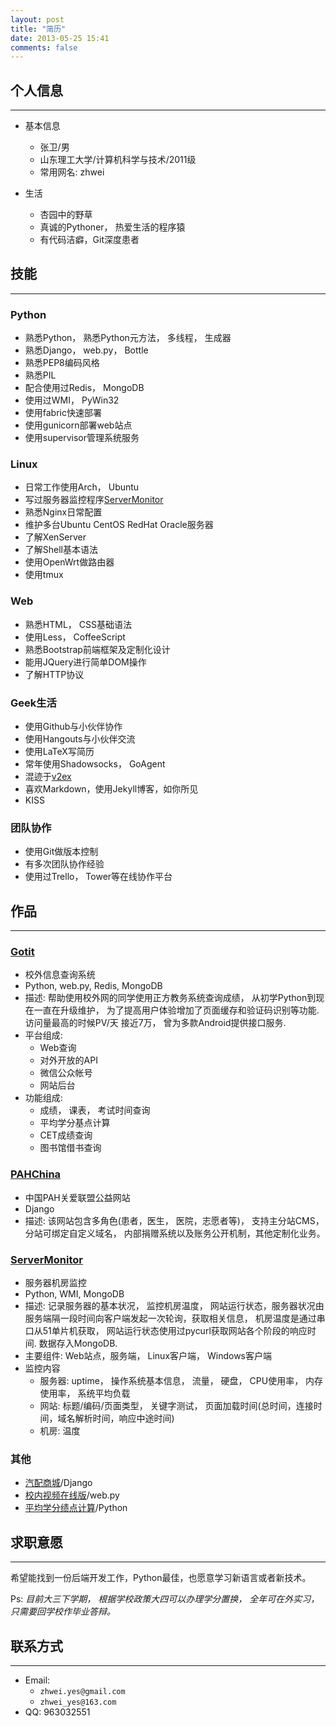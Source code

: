 ```yaml
---
layout: post
title: "简历"
date: 2013-05-25 15:41
comments: false
---
```



## 个人信息
- - -

+ 基本信息
  - 张卫/男
  - 山东理工大学/计算机科学与技术/2011级
  - 常用网名: zhwei

+ 生活
  - 杏园中的野草
  - 真诚的Pythoner， 热爱生活的程序猿
  - 有代码洁癖，Git深度患者  


## 技能
- - -
### Python

  + 熟悉Python， 熟悉Python元方法， 多线程， 生成器
  + 熟悉Django， web.py， Bottle
  + 熟悉PEP8编码风格
  + 熟悉PIL
  + 配合使用过Redis， MongoDB
  + 使用过WMI， PyWin32
  + 使用fabric快速部署
  + 使用gunicorn部署web站点
  + 使用supervisor管理系统服务

### Linux

  + 日常工作使用Arch， Ubuntu
  + 写过服务器监控程序[ServerMonitor](http://git.oschina.net/zhwei/ServerMonitor)
  + 熟悉Nginx日常配置
  + 维护多台Ubuntu CentOS RedHat Oracle服务器
  + 了解XenServer
  + 了解Shell基本语法
  + 使用OpenWrt做路由器
  + 使用tmux

### Web

  + 熟悉HTML， CSS基础语法
  + 使用Less， CoffeeScript
  + 熟悉Bootstrap前端框架及定制化设计
  + 能用JQuery进行简单DOM操作
  + 了解HTTP协议

### Geek生活

  + 使用Github与小伙伴协作
  + 使用Hangouts与小伙伴交流
  + 使用LaTeX写简历
  + 常年使用Shadowsocks， GoAgent
  + 混迹于[v2ex](https://v2ex.com/member/zhwei)
  + 喜欢Markdown，使用Jekyll博客，如你所见
  + KISS

### 团队协作

  + 使用Git做版本控制
  + 有多次团队协作经验
  + 使用过Trello， Tower等在线协作平台

  
## 作品
- - -

### [Gotit](https://github.com/zhwei/gotit)

  + 校外信息查询系统
  + Python, web.py, Redis, MongoDB
  + 描述: 帮助使用校外网的同学使用正方教务系统查询成绩， 从初学Python到现在一直在升级维护， 为了提高用户体验增加了页面缓存和验证码识别等功能. 访问量最高的时候PV/天 接近7万， 曾为多款Android提供接口服务.
  + 平台组成: 
    - Web查询
    - 对外开放的API
    - 微信公众帐号
    - 网站后台
  + 功能组成:
    - 成绩， 课表， 考试时间查询
    - 平均学分基点计算
    - CET成绩查询
    - 图书馆借书查询

### [PAHChina](http://pah.zhangweide.cn/)
  + 中国PAH关爱联盟公益网站
  + Django
  + 描述: 该网站包含多角色(患者，医生， 医院，志愿者等)， 支持主分站CMS， 分站可绑定自定义域名， 内部捐赠系统以及账务公开机制，其他定制化业务。

### [ServerMonitor](http://git.oschina.net/zhwei/ServerMonitor)

  + 服务器机房监控
  + Python, WMI, MongoDB
  + 描述: 记录服务器的基本状况， 监控机房温度， 网站运行状态，服务器状况由服务端隔一段时间向客户端发起一次轮询，获取相关信息， 机房温度是通过串口从51单片机获取， 网站运行状态使用过pycurl获取网站各个阶段的响应时间. 数据存入MongoDB.
  + 主要组件: Web站点，服务端， Linux客户端， Windows客户端
  + 监控内容
    - 服务器: uptime， 操作系统基本信息， 流量， 硬盘， CPU使用率， 内存使用率， 系统平均负载
    - 网站: 标题/编码/页面类型， 关键字测试， 页面加载时间(总时间，连接时间，域名解析时间，响应中途时间)
    - 机房: 温度

### 其他

  + [汽配商城](http://git.oschina.net/zhwei/qipei)/Django
  + [校内视频在线版](https://github.com/zhwei/sdut-cumpus-video)/web.py
  + [平均学分绩点计算](https://gist.github.com/zhwei/88ff04a6cc7f7dabdfaa)/Python

## 求职意愿
- - -

希望能找到一份后端开发工作，Python最佳，也愿意学习新语言或者新技术。

Ps: _目前大三下学期， 根据学校政策大四可以办理学分置换， 全年可在外实习，只需要回学校作毕业答辩。_

## 联系方式
- - -

+ Email: 
  - `zhwei.yes@gmail.com`
  - `zhwei_yes@163.com`
+ QQ: 963032551
